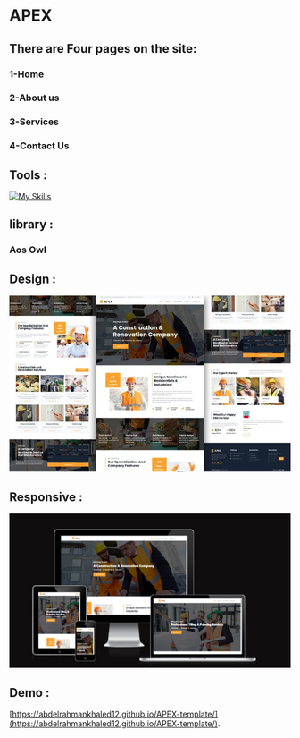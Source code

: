 # APEX
## There are Four pages on the site:
### 1-Home
### 2-About us
### 3-Services
### 4-Contact Us

## Tools :
 [![My Skills](https://skillicons.dev/icons?i=js,html,css,bootstrap)](https://skillicons.dev)
## library :
### Aos Owl
## Design :
<img src="images/design/home-repair-website-template.webp">

## Responsive :
<img src="images/design/responsive.png">

## Demo :
[https://abdelrahmankhaled12.github.io/APEX-template/](https://abdelrahmankhaled12.github.io/APEX-template/).

